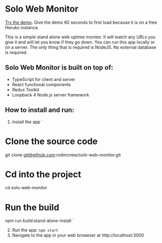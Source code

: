 # Solo Web Monitor

[Try the demo](https://solo-web-monitor.herokuapp.com/demo/reset-data). Give the demo 60 seconds to first load because it is on a free Heruko instance.

This is a simple stand alone web uptime monitor. It will watch any URLs you give it and will let you know if they go down. You can run this app locally or on a server. The only thing that is required is NodeJS. No external database is required.

## Solo Web Monitor is built on top of:
- TypeScript for client and server
- React functional components
- Redux Toolkit
- Loopback 4 Node.js server framework

## How to install and run:
1) Install the app
`
# Clone the source code
git clone git@github.com:rodmcnew/solo-web-monitor.git
# Cd into the project
cd solo-web-monitor
# Run the build
npm run build:stand-alone-install
`

2) Run the app:
`
npm start
`
3) Navigate to the app in your web broweser at http://localhost:3000
